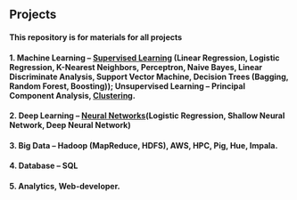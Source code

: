 ## Projects

#### This repository is for materials for all projects 
#### 1. Machine Learning – [Supervised Learning](https://github.com/rzhang0715/Projects/blob/master/Find_Donors_for_Charity/find_donors.ipynb) (Linear Regression, Logistic Regression, K-Nearest Neighbors, Perceptron, Naive Bayes, Linear Discriminate Analysis, Support Vector Machine, Decision Trees (Bagging, Random Forest, Boosting)); Unsupervised Learning – Principal Component Analysis, [Clustering](https://github.com/rzhang0715/Projects/tree/master/Clustering_Algortihms).
#### 2. Deep Learning – [Neural Networks](https://github.com/rzhang0715/Projects/tree/master/Neural_Networks)(Logistic Regression, Shallow Neural Network, Deep Neural Network)
#### 3. Big Data – Hadoop (MapReduce, HDFS), AWS, HPC, Pig, Hue, Impala. 
#### 4. Database – SQL 
#### 5. Analytics, Web-developer.
